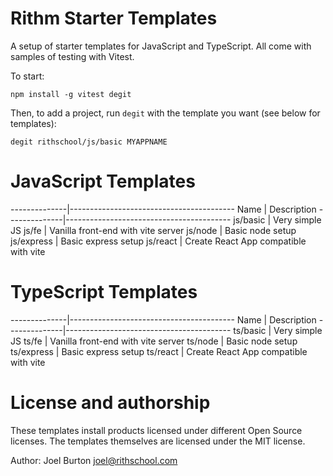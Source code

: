 Rithm Starter Templates
=======================

A setup of starter templates for JavaScript and TypeScript. All come
with samples of testing with Vitest.

To start:

```
npm install -g vitest degit
```

Then, to add a project, run `degit` with the template you want (see below for templates):

```
degit rithschool/js/basic MYAPPNAME
```

# JavaScript Templates

--------------|-----------------------------------------
Name          | Description
--------------|-----------------------------------------
js/basic      | Very simple JS
js/fe         | Vanilla front-end with vite server
js/node       | Basic node setup
js/express    | Basic express setup
js/react      | Create React App compatible with vite

# TypeScript Templates

--------------|-----------------------------------------
Name          | Description
--------------|-----------------------------------------
ts/basic      | Very simple JS
ts/fe         | Vanilla front-end with vite server
ts/node       | Basic node setup
ts/express    | Basic express setup
ts/react      | Create React App compatible with vite

# License and authorship

These templates install products licensed under different Open Source licenses. The templates themselves are licensed under the MIT license.

Author: Joel Burton <joel@rithschool.com>
